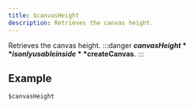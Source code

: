 ```yaml
---
title: $canvasHeight
description: Retrieves the canvas height.
---
```


Retrieves the canvas height.
:::danger
**$canvasHeight** is only usable inside **$createCanvas**.
:::
## Example
```
$canvasHeight
```